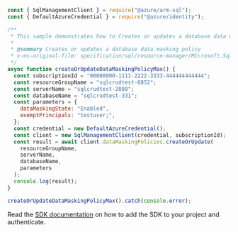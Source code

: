 ```javascript
const { SqlManagementClient } = require("@azure/arm-sql");
const { DefaultAzureCredential } = require("@azure/identity");

/**
 * This sample demonstrates how to Creates or updates a database data masking policy
 *
 * @summary Creates or updates a database data masking policy
 * x-ms-original-file: specification/sql/resource-manager/Microsoft.Sql/stable/2014-04-01/examples/DataMaskingPolicyCreateOrUpdateMax.json
 */
async function createOrUpdateDataMaskingPolicyMax() {
  const subscriptionId = "00000000-1111-2222-3333-444444444444";
  const resourceGroupName = "sqlcrudtest-6852";
  const serverName = "sqlcrudtest-2080";
  const databaseName = "sqlcrudtest-331";
  const parameters = {
    dataMaskingState: "Enabled",
    exemptPrincipals: "testuser;",
  };
  const credential = new DefaultAzureCredential();
  const client = new SqlManagementClient(credential, subscriptionId);
  const result = await client.dataMaskingPolicies.createOrUpdate(
    resourceGroupName,
    serverName,
    databaseName,
    parameters
  );
  console.log(result);
}

createOrUpdateDataMaskingPolicyMax().catch(console.error);
```

Read the [SDK documentation](https://github.com/Azure/azure-sdk-for-js/blob/%40azure%2Farm-sql_9.0.1/sdk/sql/arm-sql/README.md) on how to add the SDK to your project and authenticate.

